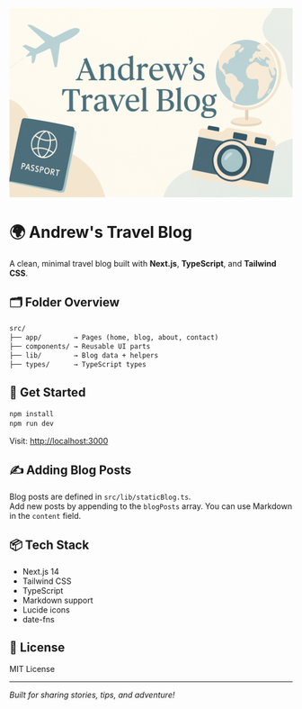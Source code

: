 ![Banner](./banner.png)

# 🌍 Andrew's Travel Blog

A clean, minimal travel blog built with **Next.js**, **TypeScript**, and **Tailwind CSS**.

## 🗂 Folder Overview

```
src/
├── app/        → Pages (home, blog, about, contact)
├── components/ → Reusable UI parts
├── lib/        → Blog data + helpers
├── types/      → TypeScript types
```

## 🚀 Get Started

```bash
npm install
npm run dev
```

Visit: [http://localhost:3000](http://localhost:3000)

## ✍️ Adding Blog Posts

Blog posts are defined in `src/lib/staticBlog.ts`.  
Add new posts by appending to the `blogPosts` array. You can use Markdown in the `content` field.

## 📦 Tech Stack

- Next.js 14
- Tailwind CSS
- TypeScript
- Markdown support
- Lucide icons
- date-fns

## 📄 License

MIT License

---

*Built for sharing stories, tips, and adventure!*
